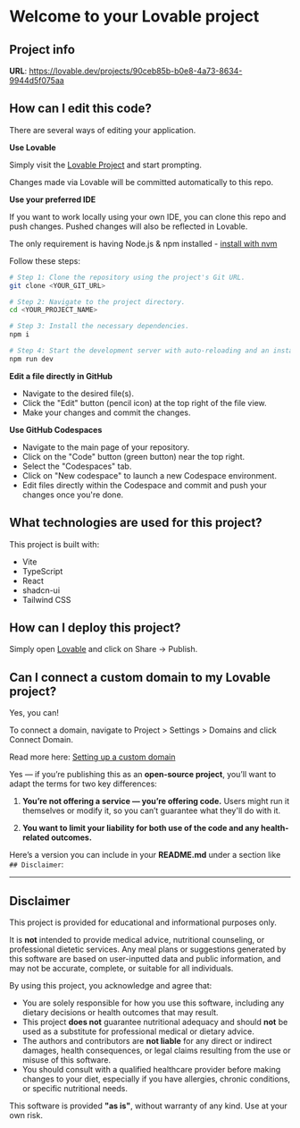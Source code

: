 # Welcome to your Lovable project

## Project info

**URL**: https://lovable.dev/projects/90ceb85b-b0e8-4a73-8634-9944d5f075aa

## How can I edit this code?

There are several ways of editing your application.

**Use Lovable**

Simply visit the [Lovable Project](https://lovable.dev/projects/90ceb85b-b0e8-4a73-8634-9944d5f075aa) and start prompting.

Changes made via Lovable will be committed automatically to this repo.

**Use your preferred IDE**

If you want to work locally using your own IDE, you can clone this repo and push changes. Pushed changes will also be reflected in Lovable.

The only requirement is having Node.js & npm installed - [install with nvm](https://github.com/nvm-sh/nvm#installing-and-updating)

Follow these steps:

```sh
# Step 1: Clone the repository using the project's Git URL.
git clone <YOUR_GIT_URL>

# Step 2: Navigate to the project directory.
cd <YOUR_PROJECT_NAME>

# Step 3: Install the necessary dependencies.
npm i

# Step 4: Start the development server with auto-reloading and an instant preview.
npm run dev
```

**Edit a file directly in GitHub**

- Navigate to the desired file(s).
- Click the "Edit" button (pencil icon) at the top right of the file view.
- Make your changes and commit the changes.

**Use GitHub Codespaces**

- Navigate to the main page of your repository.
- Click on the "Code" button (green button) near the top right.
- Select the "Codespaces" tab.
- Click on "New codespace" to launch a new Codespace environment.
- Edit files directly within the Codespace and commit and push your changes once you're done.

## What technologies are used for this project?

This project is built with:

- Vite
- TypeScript
- React
- shadcn-ui
- Tailwind CSS

## How can I deploy this project?

Simply open [Lovable](https://lovable.dev/projects/90ceb85b-b0e8-4a73-8634-9944d5f075aa) and click on Share -> Publish.

## Can I connect a custom domain to my Lovable project?

Yes, you can!

To connect a domain, navigate to Project > Settings > Domains and click Connect Domain.

Read more here: [Setting up a custom domain](https://docs.lovable.dev/tips-tricks/custom-domain#step-by-step-guide)

Yes — if you’re publishing this as an **open-source project**, you’ll want to adapt the terms for two key differences:

1. **You’re not offering a service — you’re offering code.**
   Users might run it themselves or modify it, so you can’t guarantee what they'll do with it.

2. **You want to limit your liability for both use of the code and any health-related outcomes.**

Here’s a version you can include in your **README.md** under a section like `## Disclaimer`:

---

## Disclaimer

This project is provided for educational and informational purposes only.

It is **not** intended to provide medical advice, nutritional counseling, or professional dietetic services. Any meal plans or suggestions generated by this software are based on user-inputted data and public information, and may not be accurate, complete, or suitable for all individuals.

By using this project, you acknowledge and agree that:

* You are solely responsible for how you use this software, including any dietary decisions or health outcomes that may result.
* This project **does not** guarantee nutritional adequacy and should **not** be used as a substitute for professional medical or dietary advice.
* The authors and contributors are **not liable** for any direct or indirect damages, health consequences, or legal claims resulting from the use or misuse of this software.
* You should consult with a qualified healthcare provider before making changes to your diet, especially if you have allergies, chronic conditions, or specific nutritional needs.

This software is provided **"as is"**, without warranty of any kind. Use at your own risk.
